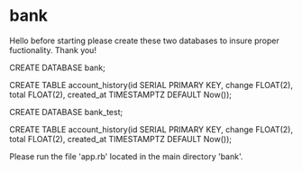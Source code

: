 # bank

Hello before starting please create these two databases to insure proper fuctionality. Thank you!

CREATE DATABASE bank;

CREATE TABLE account_history(id SERIAL PRIMARY KEY, change FLOAT(2), total FLOAT(2), created_at TIMESTAMPTZ DEFAULT Now()); 

CREATE DATABASE bank_test;

CREATE TABLE account_history(id SERIAL PRIMARY KEY, change FLOAT(2), total FLOAT(2), created_at TIMESTAMPTZ DEFAULT Now());


Please run the file 'app.rb' located in the main directory 'bank'.